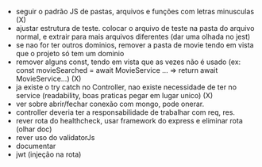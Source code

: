 - seguir o padrão JS de pastas, arquivos e funções com letras minusculas (X)
- ajustar estrutura de teste. colocar o arquivo de teste na pasta do arquivo normal, e extrair para mais arquivos diferentes (dar uma olhada no jest)
- se nao for ter outros dominios, remover a pasta de movie tendo em vista que o projeto só tem um dominio
- remover alguns const, tendo em vista que as vezes não é usado (ex: const movieSearched = await MovieService ... => return await MovieService...) (X)
- ja existe o try catch no Controller, nao existe necessidade de ter no service (readability, boas praticas pegar em lugar unico) (X)
- ver sobre abrir/fechar conexão com mongo, pode onerar.
- controller deveria ter a responsabilidade de trabalhar com req, res.
- rever rota do healthcheck, usar framework do express e eliminar rota (olhar doc)
- rever uso do validatorJs
- documentar
- jwt (injeção na rota)
